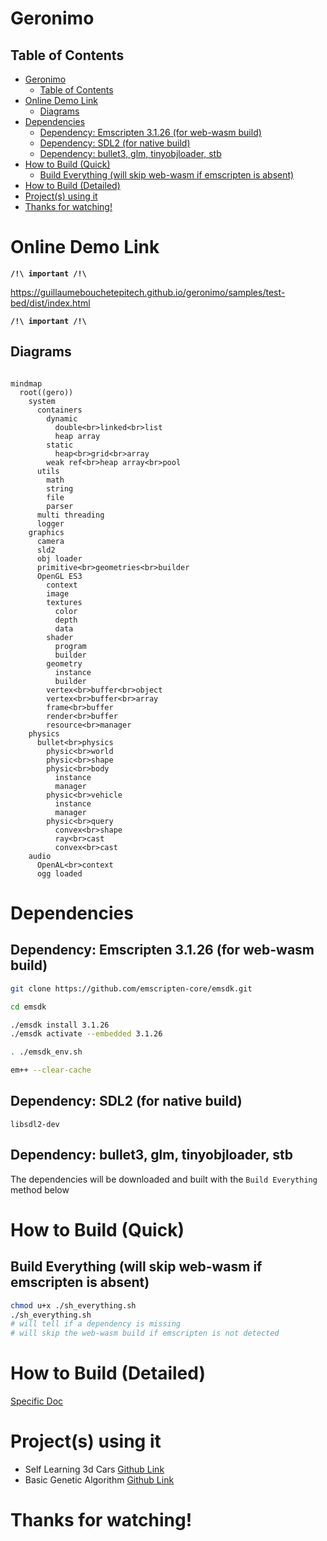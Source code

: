
# Geronimo

## Table of Contents
- [Geronimo](#geronimo)
  - [Table of Contents](#table-of-contents)
- [Online Demo Link](#online-demo-link)
  - [Diagrams](#diagrams)
- [Dependencies](#dependencies)
  - [Dependency: Emscripten 3.1.26 (for web-wasm build)](#dependency-emscripten-3126-for-web-wasm-build)
  - [Dependency: SDL2 (for native build)](#dependency-sdl2-for-native-build)
  - [Dependency: bullet3, glm, tinyobjloader, stb](#dependency-bullet3-glm-tinyobjloader-stb)
- [How to Build (Quick)](#how-to-build-quick)
  - [Build Everything (will skip web-wasm if emscripten is absent)](#build-everything-will-skip-web-wasm-if-emscripten-is-absent)
- [How to Build (Detailed)](#how-to-build-detailed)
- [Project(s) using it](#projects-using-it)
- [Thanks for watching!](#thanks-for-watching)


# Online Demo Link

**`/!\ important /!\`**

https://guillaumebouchetepitech.github.io/geronimo/samples/test-bed/dist/index.html

**`/!\ important /!\`**

## Diagrams

```mermaid

mindmap
  root((gero))
    system
      containers
        dynamic
          double<br>linked<br>list
          heap array
        static
          heap<br>grid<br>array
        weak ref<br>heap array<br>pool
      utils
        math
        string
        file
        parser
      multi threading
      logger
    graphics
      camera
      sld2
      obj loader
      primitive<br>geometries<br>builder
      OpenGL ES3
        context
        image
        textures
          color
          depth
          data
        shader
          program
          builder
        geometry
          instance
          builder
        vertex<br>buffer<br>object
        vertex<br>buffer<br>array
        frame<br>buffer
        render<br>buffer
        resource<br>manager
    physics
      bullet<br>physics
        physic<br>world
        physic<br>shape
        physic<br>body
          instance
          manager
        physic<br>vehicle
          instance
          manager
        physic<br>query
          convex<br>shape
          ray<br>cast
          convex<br>cast
    audio
      OpenAL<br>context
      ogg loaded

```


# Dependencies

## Dependency: Emscripten 3.1.26 (for web-wasm build)
```bash
git clone https://github.com/emscripten-core/emsdk.git

cd emsdk

./emsdk install 3.1.26
./emsdk activate --embedded 3.1.26

. ./emsdk_env.sh

em++ --clear-cache
```

## Dependency: SDL2 (for native build)
```
libsdl2-dev
```

## Dependency: bullet3, glm, tinyobjloader, stb

The dependencies will be downloaded and built with the `Build Everything` method below

# How to Build (Quick)

## Build Everything (will skip web-wasm if emscripten is absent)

```bash
chmod u+x ./sh_everything.sh
./sh_everything.sh
# will tell if a dependency is missing
# will skip the web-wasm build if emscripten is not detected
```

# How to Build (Detailed)

[Specific Doc](./detailed-build.md)

# Project(s) using it

- Self Learning 3d Cars [Github Link](https://github.com/GuillaumeBouchetEpitech/self-learning-3d-cars)
- Basic Genetic Algorithm [Github Link](https://github.com/GuillaumeBouchetEpitech/basic-genetic-algorithm)

# Thanks for watching!
